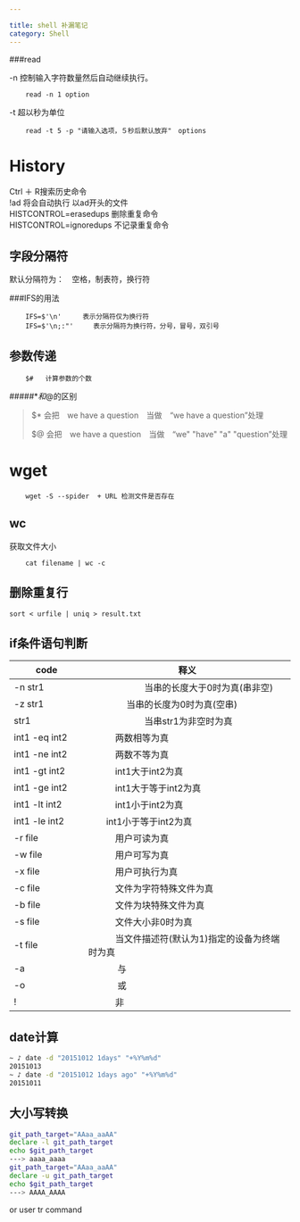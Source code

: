```yaml
---

title: shell 补漏笔记
category: Shell
---
```



###read

-n 控制输入字符数量然后自动继续执行。

        read -n 1 option

-t 超以秒为单位

        read -t 5 -p "请输入选项，５秒后默认放弃"　options


History
======

  Ctrl ＋ R搜索历史命令<br>
  !ad    将会自动执行 以ad开头的文件<br>
  HISTCONTROL=erasedups  删除重复命令<br>
  HISTCONTROL=ignoredups 不记录重复命令<br>

字段分隔符
-----
 默认分隔符为：　空格，制表符，换行符

###IFS的用法

        IFS=$'\n'  　　表示分隔符仅为换行符
        IFS=$'\n;:"'     表示分隔符为换行符，分号，冒号，双引号

参数传递
----

        $#   计算参数的个数

#####$*和$@的区别

> $* 会把　we have a question　当做　“we have a question”处理
>
> $@ 会把　we have a question　当做　“we" "have" "a" "question”处理

wget
=======

		wget -S --spider  + URL 检测文件是否存在

wc
------

获取文件大小

		cat filename | wc -c


删除重复行
-------

    sort < urfile | uniq > result.txt


if条件语句判断
----

code|释义
----|---
-n str1　|　　　　　　 当串的长度大于0时为真(串非空)
-z str1　　　|　　　　 当串的长度为0时为真(空串)
str1　　|　　　　　　   当串str1为非空时为真
int1 -eq int2　|　　　两数相等为真
int1 -ne int2　|　　　两数不等为真
int1 -gt int2　|　　　int1大于int2为真
int1 -ge int2　|　　　int1大于等于int2为真
int1 -lt int2　|　　　int1小于int2为真
int1 -le int2　　|　　int1小于等于int2为真
-r file　　|　　　用户可读为真
-w file　　|　　　用户可写为真
-x file　　|　　　用户可执行为真
-c file　　|　　　文件为字符特殊文件为真
-b file　　|　　　文件为块特殊文件为真
-s file　　|　　　文件大小非0时为真
-t file　　|　　　当文件描述符(默认为1)指定的设备为终端时为真
-a 　 　　|　　　 与
-o　　　　|　　　 或
!　　　　　|　　　非

date计算
----

```sh
~ ♪ date -d "20151012 1days" "+%Y%m%d"
20151013
~ ♪ date -d "20151012 1days ago" "+%Y%m%d"
20151011
```

大小写转换
-----

```sh
git_path_target="AAaa_aaAA"
declare -l git_path_target
echo $git_path_target
---> aaaa_aaaa
git_path_target="AAaa_aaAA"
declare -u git_path_target
echo $git_path_target
---> AAAA_AAAA
```

or user tr command